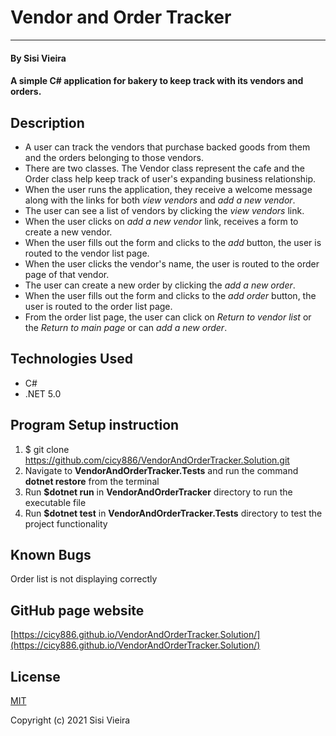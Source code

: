 # Vendor and Order Tracker
___________
#### By Sisi Vieira
#### A simple C# application for bakery to keep track with its vendors and orders.

## Description
* A user can track the vendors that purchase backed goods from them and the orders belonging to those vendors.
* There are two classes. The Vendor class represent the cafe and the Order class help keep track of user's expanding business relationship.
* When the user runs the application, they receive a welcome message along with the links for both *view vendors* and *add a new vendor*.
* The user can see a list of vendors by clicking the *view vendors* link.
* When the user clicks on *add a new vendor* link, receives a form to create a new vendor.
* When the user fills out the form and clicks to the *add* button, the user is routed to the vendor list page.
* When the user clicks the vendor's name, the user is routed to the order page of that vendor.
* The user can create a new order by clicking the *add a new order*.
* When the user fills out the form and clicks to the *add order* button, the user is routed to the order list page.
* From the order list page, the user can click on *Return to vendor list* or the *Return to main page* or can *add a new order*.


## Technologies Used
* C#
* .NET 5.0

## Program Setup instruction
1. $ git clone https://github.com/cicy886/VendorAndOrderTracker.Solution.git
2. Navigate to **VendorAndOrderTracker.Tests** and run the command **dotnet restore** from the terminal
3. Run **$dotnet run** in **VendorAndOrderTracker** directory to run the executable file
4. Run **$dotnet test** in **VendorAndOrderTracker.Tests** directory to test the project functionality

## Known Bugs
Order list is not displaying correctly

## GitHub page website
[https://cicy886.github.io/VendorAndOrderTracker.Solution/](https://cicy886.github.io/VendorAndOrderTracker.Solution/)
## License
[MIT](https://opensource.org/licenses/MIT)

Copyright (c) 2021 Sisi Vieira